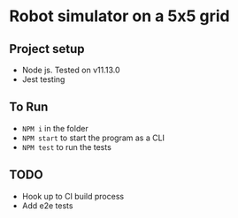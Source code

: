 # Robot simulator on a 5x5 grid

## Project setup
* Node js. Tested on v11.13.0
* Jest testing

## To Run
* `NPM i` in the folder
* `NPM start` to start the program as a CLI
* `NPM test` to run the tests

## TODO
* Hook up to CI build process
* Add e2e tests


